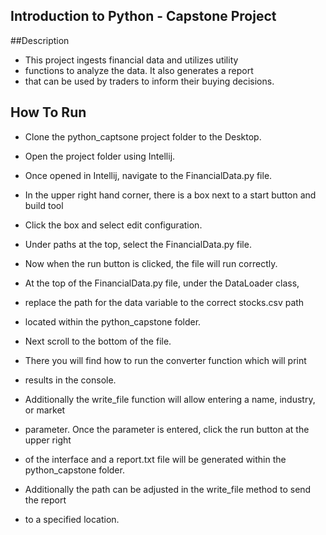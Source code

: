 ## Introduction to Python - Capstone Project

##Description

*  This project ingests financial data and utilizes utility 
*  functions to analyze the data. It also generates a report 
*  that can be used by traders to inform their buying decisions.

## How To Run

*  Clone the python_captsone project folder to the Desktop.
*  Open the project folder using Intellij.
*  Once opened in Intellij, navigate to the FinancialData.py file.
*  In the upper right hand corner, there is a box next to a start button and build tool
*  Click the box and select edit configuration.
*  Under paths at the top, select the FinancialData.py file.
*  Now when the run button is clicked, the file will run correctly.

*  At the top of the FinancialData.py file, under the DataLoader class,
*  replace the path for the data variable to the correct stocks.csv path
*  located within the python_capstone folder.

*  Next scroll to the bottom of the file.
*  There you will find how to run the converter function which will print
*  results in the console.
*  Additionally the write_file function will allow entering a name, industry, or market
*  parameter. Once the parameter is entered, click the run button at the upper right
*  of the interface and a report.txt file will be generated within the python_capstone folder.
*  Additionally the path can be adjusted in the write_file method to send the report
*  to a specified location.






